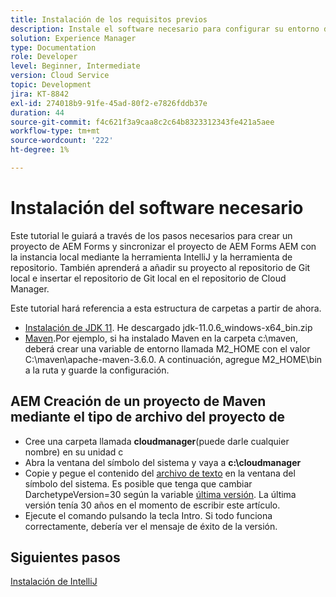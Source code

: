 ```yaml
---
title: Instalación de los requisitos previos
description: Instale el software necesario para configurar su entorno de desarrollo
solution: Experience Manager
type: Documentation
role: Developer
level: Beginner, Intermediate
version: Cloud Service
topic: Development
jira: KT-8842
exl-id: 274018b9-91fe-45ad-80f2-e7826fddb37e
duration: 44
source-git-commit: f4c621f3a9caa8c2c64b8323312343fe421a5aee
workflow-type: tm+mt
source-wordcount: '222'
ht-degree: 1%

---
```


# Instalación del software necesario

Este tutorial le guiará a través de los pasos necesarios para crear un proyecto de AEM Forms y sincronizar el proyecto de AEM Forms AEM con la instancia local mediante la herramienta IntelliJ y la herramienta de repositorio. También aprenderá a añadir su proyecto al repositorio de Git local e insertar el repositorio de Git local en el repositorio de Cloud Manager.





Este tutorial hará referencia a esta estructura de carpetas a partir de ahora.

* [Instalación de JDK 11](https://www.oracle.com/java/technologies/downloads/#java11-windows). He descargado jdk-11.0.6_windows-x64_bin.zip
* [Maven](https://maven.apache.org/guides/getting-started/windows-prerequisites.html).Por ejemplo, si ha instalado Maven en la carpeta c:\maven, deberá crear una variable de entorno llamada M2_HOME con el valor C:\maven\apache-maven-3.6.0. A continuación, agregue M2_HOME\bin a la ruta y guarde la configuración.

## AEM Creación de un proyecto de Maven mediante el tipo de archivo del proyecto de

* Cree una carpeta llamada **cloudmanager**(puede darle cualquier nombre) en su unidad c
* Abra la ventana del símbolo del sistema y vaya a **c:\cloudmanager**
* Copie y pegue el contenido del [archivo de texto](assets/creating-maven-project.txt) en la ventana del símbolo del sistema. Es posible que tenga que cambiar DarchetypeVersion=30 según la variable [última versión](https://github.com/adobe/aem-project-archetype/releases). La última versión tenía 30 años en el momento de escribir este artículo.
* Ejecute el comando pulsando la tecla Intro. Si todo funciona correctamente, debería ver el mensaje de éxito de la versión.

## Siguientes pasos

[Instalación de IntelliJ](./intellij-set-up.md)